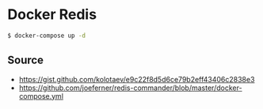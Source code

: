 # Docker Redis

```sh
$ docker-compose up -d
```

## Source
- https://gist.github.com/kolotaev/e9c22f8d5d6ce79b2eff43406c2838e3
- https://github.com/joeferner/redis-commander/blob/master/docker-compose.yml